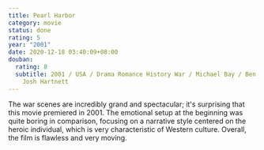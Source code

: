 ```yaml
---
title: Pearl Harbor
category: movie
status: done
rating: 5
year: "2001"
date: 2020-12-18 03:40:09+08:00
douban:
  rating: 8
  subtitle: 2001 / USA / Drama Romance History War / Michael Bay / Ben Affleck
    Josh Hartnett
---
```


The war scenes are incredibly grand and spectacular; it's surprising that this movie premiered in 2001. The emotional setup at the beginning was quite boring in comparison, focusing on a narrative style centered on the heroic individual, which is very characteristic of Western culture. Overall, the film is flawless and very moving.
